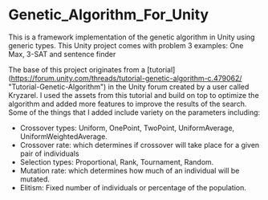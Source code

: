 # Genetic_Algorithm_For_Unity
This is a framework implementation of the genetic algorithm in Unity using generic types. 
This Unity project comes with problem 3 examples: One Max, 3-SAT and sentence finder

The base of this project originates from a [tutorial] (https://forum.unity.com/threads/tutorial-genetic-algorithm-c.479062/ "Tutorial-Genetic-Algorithm") in the Unity forum created by a user called Kryzarel. 
I used the assets from this tutorial and build on top to optimize the algorithm and added more features to improve the results of the search. 
Some of the things that I added include variety on the parameters including:
- Crossover types: Uniform, OnePoint, TwoPoint, UniformAverage, UniformWeightedAverage.
- Crossover rate: which determines if crossover will take place for a given pair of individuals
- Selection types: Proportional, Rank, Tournament, Random.
- Mutation rate: which determines how much of an individual will be mutated.
- Elitism: Fixed number of individuals or percentage of the population.
 
